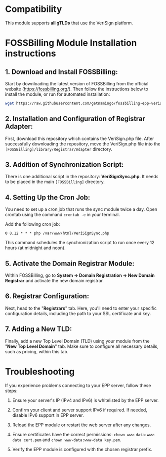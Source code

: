 # Compatibility

This module supports **all gTLDs** that use the VeriSign platform.

# FOSSBilling Module Installation instructions

## 1. Download and Install FOSSBilling:

Start by downloading the latest version of FOSSBilling from the official website (https://fossbilling.org/). Then follow the instructions below to install the module, or run for automated installation:

```bash
wget https://raw.githubusercontent.com/getnamingo/fossbilling-epp-verisign/main/install_verisign_module.sh -O install_verisign_module.sh && chmod +x install_verisign_module.sh && ./install_verisign_module.sh
```

## 2. Installation and Configuration of Registrar Adapter:

First, download this repository which contains the VeriSign.php file. After successfully downloading the repository, move the VeriSign.php file into the `[FOSSBilling]/library/Registrar/Adapter` directory.

## 3. Addition of Synchronization Script:

There is one additional script in the repository: **VeriSignSync.php**. It needs to be placed in the main `[FOSSBilling]` directory.

## 4. Setting Up the Cron Job:

You need to set up a cron job that runs the sync module twice a day. Open crontab using the command `crontab -e` in your terminal.

Add the following cron job:

`0 0,12 * * * php /var/www/html/VeriSignSync.php`

This command schedules the synchronization script to run once every 12 hours (at midnight and noon).

## 5. Activate the Domain Registrar Module:

Within FOSSBilling, go to **System -> Domain Registration -> New Domain Registrar** and activate the new domain registrar.

## 6. Registrar Configuration:

Next, head to the "**Registrars**" tab. Here, you'll need to enter your specific configuration details, including the path to your SSL certificate and key.

## 7. Adding a New TLD:

Finally, add a new Top Level Domain (TLD) using your module from the "**New Top Level Domain**" tab. Make sure to configure all necessary details, such as pricing, within this tab.

# Troubleshooting

If you experience problems connecting to your EPP server, follow these steps:

1. Ensure your server's IP (IPv4 and IPv6) is whitelisted by the EPP server.

2. Confirm your client and server support IPv6 if required. If needed, disable IPv6 support in EPP server.

3. Reload the EPP module or restart the web server after any changes.

4. Ensure certificates have the correct permissions: `chown www-data:www-data cert.pem` and `chown www-data:www-data key.pem`.

5. Verify the EPP module is configured with the chosen registrar prefix.